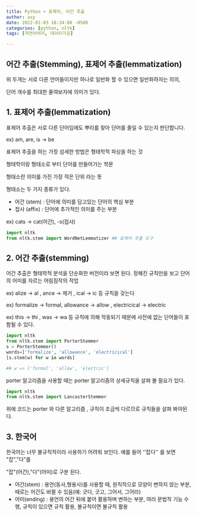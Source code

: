 ```yaml
---
title: Python + 표제어, 어간 추출
author: asy
date: 2022-01-03 18:34:00 -0500
categories: [python, nltk]
tags: [자연어처리, 데이터가공]

---
```


## 어간 추출(Stemming), 표제어 추출(lemmatization)

위 두개는 서로 다른 언어들이지만 하나로 일반화 할 수 있으면 일반화하자는 의의, 

단어 개수를 최대한 줄여보자에 의미가 있다.

## 1. 표제어 추출(lemmatization)

표제어 추출은 서로 다른 단어임에도 뿌리를 찾아 단어를 줄일 수 있는지 판단합니다.

ex) am, are, is -> be

표제어 추출을 하는 가장 섬세한 방법은 형태학적 파싱을 하는 것

형태학이랑 형태소로 부터 단어를 만들어가는 학문

형태소란 의미를 가진 가장 작은 단위 라는 뜻

형태소는 두 가지 종류가 있다.

- 어간 (stem) : 단어에 의미를 담고있는 단어의 핵심 부분
- 접사 (affix) : 단어에 추가적인 의미를 주는 부분

ex) cats -> cat(어간), -s(접사)

```python
import nltk
from nltk.stem import WordNetLemmatizer ## 표제어 추출 도구
```

## 2. 어간 추출(stemming)

어간 추출은 형태학적 분석을 단순화한 버전이라 보면 된다. 정해진 규칙만을 보고 단어의 어미를 자르는 어림짐작의 작업

ex) alize -> al , ance -> 제거 , ical -> ic 등 규칙을 갖는다

ex) formalize -> formal,  allowance -> allow , electricical -> electric

ex) this -> thi , was -> wa 등 규칙에 의해 작동되기 때문에 사전에 없는 단어들이 포함될 수 있다.

```python
import nltk
from nltk.stem import PorterStemmer
s = PorterStemmer()
words=['formalize', 'allowance', 'electricical']
[s.stem(w) for w in words]

## w => ['formal', 'allow', 'electric']
```

porter 알고리즘을 사용할 때는 porter 알고리즘의 상세규칙을 살펴 볼 필요가 있다.

```python
import nltk
from nltk.stem import LancasterStemmer
```

위에 코드는 porter 와 다른 알고리즘 , 규칙이 조금씩 다르므로 규칙들을 살펴 봐야된다.



## 3. 한국어

한국어는 너무 불규칙적이라 사용하기 어려워 보인다. 예를 들어 ''잡다'' 를 보면 "잡","다"를 

"잡"(어간),"다"(어미)로 구분 된다.

- 어간(stem) : 용언(동사,형용사)를 사용할 때, 원칙적으로 모양이 변하지 않는 부분, 때로는 어간도 바뀔 수 있음(예: 긋다, 긋고, 그어서, 그어라)
- 어미(ending) : 용언의 어간 뒤에 붙어 활용하며 변하는 부분, 여러 문법적 기능 수행, 규칙이 있으면 규칙 활용, 불규칙이면 불규칙 활용

